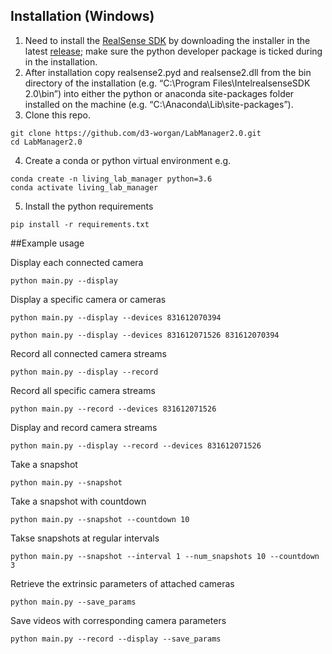## Installation (Windows)
1. Need to install the [RealSense SDK](https://github.com/IntelRealSense/librealsense) by downloading the installer in the latest [release](https://github.com/IntelRealSense/librealsense/releases); make sure the python developer package is ticked during in the installation.
2. After installation copy realsense2.pyd and realsense2.dll from the bin directory of the installation (e.g. “C:\Program Files\IntelrealsenseSDK 2.0\bin”) into either the python or anaconda site-packages folder installed on the machine (e.g. “C:\Anaconda\Lib\site-packages”).
3. Clone this repo.
```
git clone https://github.com/d3-worgan/LabManager2.0.git
cd LabManager2.0
```
4. Create a conda or python virtual environment e.g.
```
conda create -n living_lab_manager python=3.6
conda activate living_lab_manager
```
5. Install the python requirements
```
pip install -r requirements.txt
```
##Example usage

Display each connected camera
```
python main.py --display
```

Display a specific camera or cameras
```
python main.py --display --devices 831612070394 
```
```
python main.py --display --devices 831612071526 831612070394 
```

Record all connected camera streams
```
python main.py --display --record 
```

Record all specific camera streams
```
python main.py --record --devices 831612071526
```

Display and record camera streams
```
python main.py --display --record --devices 831612071526
```

Take a snapshot
```
python main.py --snapshot
```

Take a snapshot with countdown
```
python main.py --snapshot --countdown 10
```

Takse snapshots at regular intervals
```
python main.py --snapshot --interval 1 --num_snapshots 10 --countdown 3
```

Retrieve the extrinsic parameters of attached cameras
```
python main.py --save_params
```

Save videos with corresponding camera parameters
```
python main.py --record --display --save_params
```

